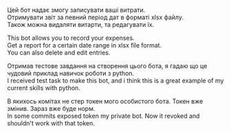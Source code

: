 Цей бот надає змогу записувати ваші витрати.    
Отримувати звіт за певний період дат в форматі xlsx файлу.    
Також можна видаляти витарти, та редагувати їх.    

This bot allows you to record your expenses.    
Get a report for a certain date range in xlsx file format.    
You can also delete and edit entries.    

Отримав тестове завдання на створення цього бота, я гадаю що це чудовий приклад навичок роботи з python.    
I received test task to make this bot, and i think this is a great example of my current skills with python.

В якихось комітах не стер токен мого особистого бота. Токен вже змінив. Зараз вже буде норм.    
In some commits exposed token my private bot. Now it revoked and shouldn't work with that token.
